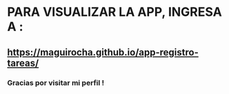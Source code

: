 # PARA VISUALIZAR LA APP, INGRESA A :

## https://maguirocha.github.io/app-registro-tareas/

### Gracias por visitar mi perfil !
